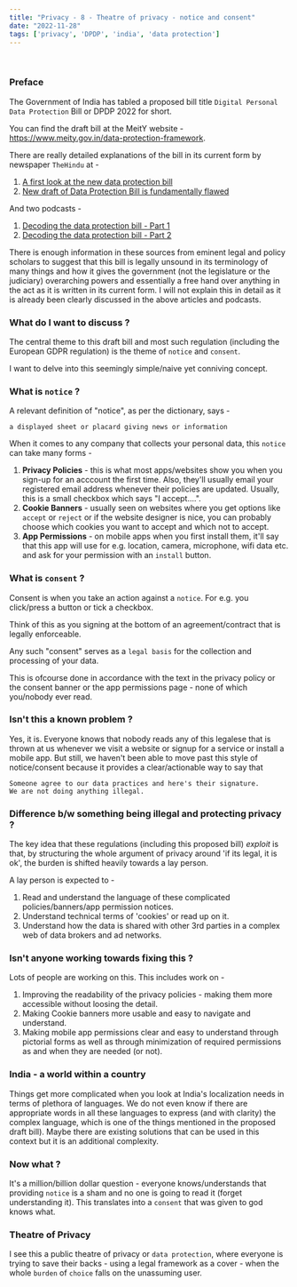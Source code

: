 ```yaml
---
title: "Privacy - 8 - Theatre of privacy - notice and consent"
date: "2022-11-28"
tags: ['privacy', 'DPDP', 'india', 'data protection']
---
```

<br />

### Preface

The Government of India has tabled a proposed bill title `Digital Personal Data Protection` Bill or DPDP 2022 for short.

You can find the draft bill at the MeitY website - https://www.meity.gov.in/data-protection-framework.

There are really detailed explanations of the bill in its current form by newspaper `TheHindu` at -

1. <a href="https://www.thehindu.com/sci-tech/technology/a-first-look-at-the-new-data-protection-bill/article66162209.ece" target="_blank">A first look at the new data protection bill</a>
2. <a href="https://www.thehindu.com/opinion/interview/new-draft-of-data-protection-bill-is-fundamentally-flawed-says-justice-b-n-srikrishna/article66184338.ece" target="_blank">New draft of Data Protection Bill is fundamentally flawed</a>

And two podcasts - 

1. <a href="https://www.thehindu.com/podcast/fourth-draft-decoding-the-digital-personal-data-protection-bill-2022-part-1-in-focus-podcast/article66182928.ece" target="_blank">Decoding the data protection bill - Part 1</a>
2.  <a href="https://www.thehindu.com/podcast/fourth-draft-decoding-the-digital-personal-data-protection-bill-2022-part-2-in-focus-podcast/article66195288.ece" target="_blank">Decoding the data protection bill - Part 2</a>

There is enough information in these sources from eminent legal and policy scholars to suggest that this bill is legally unsound
in its terminology of many things and how it gives the government (not the legislature or the judiciary) overarching powers and essentially a free hand
over anything in the act as it is written in its current form. I will not explain this in detail as it is already been clearly discussed in the above articles and podcasts.

### What do I want to discuss ? 

The central theme to this draft bill and most such regulation (including the European GDPR regulation) is the theme of `notice` and `consent`.

I want to delve into this seemingly simple/naive yet conniving concept.

### What is `notice` ? 

A relevant definition of "notice", as per the dictionary, says -

```text
a displayed sheet or placard giving news or information
```

When it comes to any company that collects your personal data, this `notice` can take many forms -

1. **Privacy Policies** - this is what most apps/websites show you when you sign-up for an acccount the first time. Also, they'll usually
email your registered email address whenever their policies are updated. Usually, this is a small checkbox which says "I accept....".
2. **Cookie Banners** - usually seen on websites where you get options like `accept` or `reject` or if the website designer is nice, you can probably 
choose which cookies you want to accept and which not to accept.
3. **App Permissions** - on mobile apps when you first install them, it'll say that this app will use for e.g. location, camera, microphone, wifi data etc.
and ask for your permission with an `install` button. 

### What is `consent` ?

Consent is when you take an action against a `notice`. For e.g. you click/press a button or tick a checkbox.

Think of this as you signing at the bottom of an agreement/contract that is legally enforceable.

Any such "consent" serves as a `legal basis` for the collection and processing of your data.

This is ofcourse done in accordance with the text in the privacy policy or the consent banner or the app permissions page - none of 
which you/nobody ever read.

### Isn't this a known problem ?

Yes, it is. Everyone knows that nobody reads any of this legalese that is thrown at us 
whenever we visit a website or signup for a service or install a mobile app. But still, we haven't been 
able to move past this style of notice/consent because it provides a clear/actionable way to say that 
```
Someone agree to our data practices and here's their signature.  
We are not doing anything illegal.
```

### Difference b/w something being illegal and protecting privacy ?

The key idea that these regulations (including this proposed bill) _exploit_ is that, by structuring 
the whole argument of privacy around 'if its legal, it is ok', the burden is shifted heavily towards a lay 
person.

A lay person is expected to - 
1. Read and understand the language of these complicated policies/banners/app permission notices.
2. Understand technical terms of 'cookies' or read up on it.
3. Understand how the data is shared with other 3rd parties in a complex web of data brokers and ad networks.

### Isn't anyone working towards fixing this ?

Lots of people are working on this. This includes work on - 

1. Improving the readability of the privacy policies - making them more accessible without loosing the detail.
2. Making Cookie banners more usable and easy to navigate and understand.
3. Making mobile app permissions clear and easy to understand through pictorial forms as well as 
through minimization of required permissions as and when they are needed (or not).

### India - a world within a country

Things get more complicated when you look at India's localization needs in terms of plethora of languages. We do not 
even know if there are appropriate words in all these languages to express (and with clarity) the complex language, which 
is one of the things mentioned in the proposed draft bill). Maybe there are existing solutions that can be 
used in this context but it is an additional complexity.

### Now what ? 

It's a million/billion dollar question - everyone knows/understands that providing `notice` 
is a sham and no one is going to read it (forget understanding it). This translates into a 
`consent` that was given to god knows what. 

### Theatre of Privacy

I see this a public theatre of privacy or `data protection`, where everyone is trying to save 
their backs - using a legal framework as a cover - when the whole `burden` of `choice` falls on 
the unassuming user.
